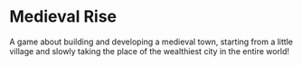 # Medieval Rise
A game about building and developing a medieval town, starting from a little village and slowly taking the place of the wealthiest city in the entire world!
